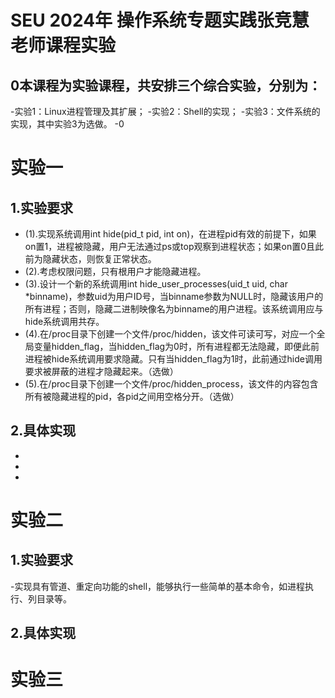 # SEU 2024年 操作系统专题实践张竞慧老师课程实验
0本课程为实验课程，共安排三个综合实验，分别为：
 -
 -实验1：Linux进程管理及其扩展；
 -实验2：Shell的实现；
 -实验3：文件系统的实现，其中实验3为选做。
 -0
# 实验一
1.实验要求
 -
 - (1).实现系统调用int hide(pid_t pid, int on)，在进程pid有效的前提下，如果on置1，进程被隐藏，用户无法通过ps或top观察到进程状态；如果on置0且此前为隐藏状态，则恢复正常状态。
 - (2).考虑权限问题，只有根用户才能隐藏进程。
 - (3).设计一个新的系统调用int hide_user_processes(uid_t uid, char *binname)，参数uid为用户ID号，当binname参数为NULL时，隐藏该用户的所有进程；否则，隐藏二进制映像名为binname的用户进程。该系统调用应与hide系统调用共存。
 - (4).在/proc目录下创建一个文件/proc/hidden，该文件可读可写，对应一个全局变量hidden_flag，当hidden_flag为0时，所有进程都无法隐藏，即便此前进程被hide系统调用要求隐藏。只有当hidden_flag为1时，此前通过hide调用要求被屏蔽的进程才隐藏起来。（选做）
 - (5).在/proc目录下创建一个文件/proc/hidden_process，该文件的内容包含所有被隐藏进程的pid，各pid之间用空格分开。（选做）

2.具体实现
  -
  -
  -
-
# 实验二
1.实验要求
 -
 -实现具有管道、重定向功能的shell，能够执行一些简单的基本命令，如进程执行、列目录等。
 
2.具体实现
-

# 实验三
